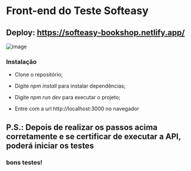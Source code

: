 # Front-end do Teste Softeasy
## Deploy: https://softeasy-bookshop.netlify.app/
![image](https://user-images.githubusercontent.com/85526418/159100544-aaeb75b5-b253-41b0-81c0-40c740d28752.png)

### Instalação

- Clone o repositório;

- Digite *npm install* para instalar dependências;

- Digite *npm run dev* para executar o projeto;

- Entre com a url http://localhost:3000 no navegador

## P.S.: Depois de realizar os passos acima corretamente e se certificar de executar a API, poderá iniciar os testes

### bons testes!
